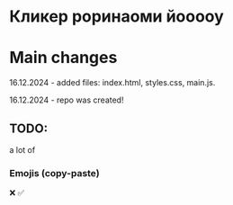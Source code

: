 # Кликер роринаоми йооооу

# Main changes
  16.12.2024 - added files: index.html, styles.css, main.js.
  
  16.12.2024 - repo was created!

## TODO:
a lot of
  ### Emojis (copy-paste)
  ❌ ✅
